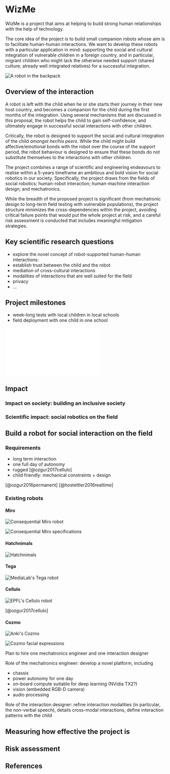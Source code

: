 WizMe
=====


WizMe is a project that aims at helping to build strong human relationships with the
help of technology.

The core idea of the project is to build small companion robots whose aim is to
facilitate human-human interactions. We want to develop these robots with a
particular application in mind: supporting the social and cultural integration
of vulnerable children in a foreign country, and in particular, migrant children
who might lack the otherwise needed support (shared culture; already well
integrated relatives) for a successful integration.

![A robot in the backpack](figs/render5.png)

Overview of the interaction
---------------------------

A robot is left with the child when he or she starts their journey in their new
host country, and becomes a companion for the child during the first months of
the integration. Using several mechanisms that are
discussed in this proposal, the robot helps the child to gain self-confidence,
and ultimately engage in successful social interactions with other children.

Critically, the robot is designed to support the
social and cultural integration of the child *amongst her/his peers*. While the
child might build affective/emotional bonds with the robot over the course of
the support period, the robot behaviour is designed to ensure that these bonds
do not substitute themselves to the interactions with other children.

The project combines a range of scientific and engineering endeavours to realise
within a 5-years timeframe an ambitious and bold vision for social robotics in
our society. Specifically, the project draws from the fields of social robotics;
human-robot interaction; human-machine interaction design; and mechatronics.

While the breadth of the proposed project is significant (from mechatronic
design to long-term field testing with vulnerable populations), the project structure
minimizes the cross-dependencies within the project, avoiding critical
failure points that would put the whole project at risk, and a careful risk
assessment is conducted that includes meaningful mitigation strategies.

Key scientific research questions
---------------------------------

- explore the novel concept of robot-supported human-human interactions:
- establish trust between the child and the robot
- mediation of cross-cultural interactions
- modalities of interactions that are well suited for the field
- privacy
- ...

Project milestones
------------------

- week-long tests with local children in local schools
- field deployment with one child in one school

![Gantt chart](gantt.pdf)

Impact
------

### Impact on society: building an inclusive society

### Scientific impact: social robotics on the field





Build a robot for social interaction on the field
-------------------------------------------------

### Requirements


- long term interaction
- one full day of autonomy
- rugged [@ozgur2017cellulo]
- child friendly: mechanical constraints + design

[@ozgur2016permanent]
[@hostettler2016realtime]

### Existing robots

#### Miro

![Consequential Miro robot](figs/miro.jpg)

![Consequential Miro specifications](figs/miro-spec.png)

#### Hatchnimals

![Hatchnimals](figs/hatchnimals.jpg)

#### Tega

![MediaLab's Tega robot](figs/tega.jpg)

#### Cellulo

![EPFL's Cellulo robot](figs/cellulo.jpg)

[@ozgur2017cellulo]

#### Cozmo

![Anki's Cozmo](figs/anki-cozmo.jpg)

![Cozmo facial expressions](figs/cozmo-expression-sheet.jpg)


Plan to hire one mechatronics engineer and one interaction designer

Role of the mechatronics engineer: develop a novel platform, including
- chassis
- power autonomy for one day
- on-board compute suitable for deep learning (NVidia TX2?)
- vision (embedded RGB-D camera)
- audio processing

Role of the interaction designer: refine interaction modalities (in particular,
the non-verbal speech), details cross-modal interactions, define interaction
patterns with the child

Measuring how effective the project is
--------------------------------------

Risk assessment
---------------




References
----------


